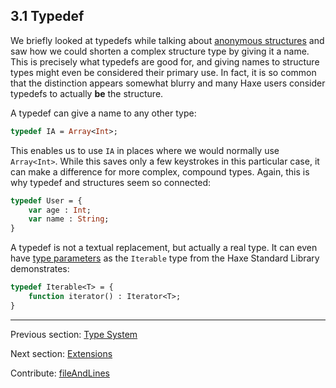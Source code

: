 ## 3.1 Typedef

We briefly looked at typedefs while talking about [anonymous structures](types-anonymous-structure.md) and saw how we could shorten a complex structure type by giving it a name. This is precisely what typedefs are good for, and giving names to structure types might even be considered their primary use. In fact, it is so common that the distinction appears somewhat blurry and many Haxe users consider typedefs to actually **be** the structure.

A typedef can give a name to any other type:

```haxe
typedef IA = Array<Int>;
```
This enables us to use `IA` in places where we would normally use `Array<Int>`. While this saves only a few keystrokes in this particular case, it can make a difference for more complex, compound types. Again, this is why typedef and structures seem so connected:

```haxe
typedef User = {
    var age : Int;
    var name : String;
}
```
A typedef is not a textual replacement, but actually a real type. It can even have [type parameters](type-system-type-parameters.md) as the `Iterable` type from the Haxe Standard Library demonstrates:

```haxe
typedef Iterable<T> = {
	function iterator() : Iterator<T>;
}
```

---

Previous section: [Type System](type-system.md)

Next section: [Extensions](type-system-extensions.md)

Contribute: [fileAndLines](https://github.com/HaxeFoundation/HaxeManual/blob/master/03-type-system.tex#L10-10)